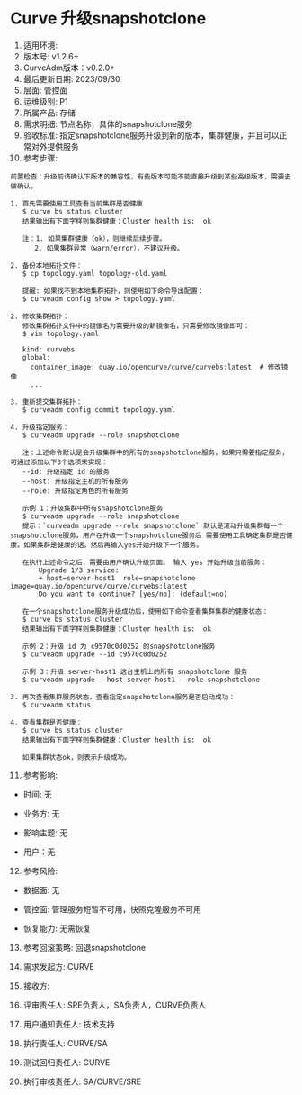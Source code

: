 # Curve 升级snapshotclone

1. 适用环境: 
2. 版本号: v1.2.6+
3. CurveAdm版本：v0.2.0+
4. 最后更新日期: 2023/09/30
5. 层面: 管控面
6. 运维级别: P1
7. 所属产品: 存储
8. 需求明细: 节点名称，具体的snapshotclone服务
9. 验收标准: 指定snapshotclone服务升级到新的版本，集群健康，并且可以正常对外提供服务
10. 参考步骤:

```plaintext
前置检查：升级前请确认下版本的兼容性，有些版本可能不能直接升级到某些高级版本，需要去做确认。

1. 首先需要使用工具查看当前集群是否健康
   $ curve bs status cluster
   结果输出有下面字样则集群健康：Cluster health is:  ok
   
   注：1. 如果集群健康（ok），则继续后续步骤。
      2. 如果集群异常（warn/error），不建议升级。
   
2. 备份本地拓扑文件：
   $ cp topology.yaml topology-old.yaml
   
   提醒: 如果找不到本地集群拓扑，则使用如下命令导出配置：
   $ curveadm config show > topology.yaml
   
2. 修改集群拓扑：
   修改集群拓扑文件中的镜像名为需要升级的新镜像名，只需要修改镜像即可：
   $ vim topology.yaml
   
   kind: curvebs
   global:
     container_image: quay.io/opencurve/curve/curvebs:latest  # 修改镜像
     ...
   
3. 重新提交集群拓扑：
   $ curveadm config commit topology.yaml
   
4. 升级指定服务：
   $ curveadm upgrade --role snapshotclone
   
   注：上述命令默认是会升级集群中的所有的snapshotclone服务，如果只需要指定服务，可通过添加以下3个选项来实现：
   --id: 升级指定 id 的服务
   --host: 升级指定主机的所有服务
   --role: 升级指定角色的所有服务
   
   示例 1：升级集群中所有snapshotclone服务
   $ curveadm upgrade --role snapshotclone
   提示：`curveadm upgrade --role snapshotclone` 默认是滚动升级集群每一个snapshotclone服务，用户在升级一个snapshotclone服务后 需要使用工具确定集群是否健康。如果集群是健康的话，然后再输入yes开始升级下一个服务。
   
   在执行上述命令之后，需要由用户确认升级页面。 输入 yes 开始升级当前服务：
       Upgrade 1/3 service:
       + host=server-host1  role=snapshotclone  image=quay.io/opencurve/curve/curvebs:latest
       Do you want to continue? [yes/no]: (default=no)

   在一个snapshotclone服务升级成功后，使用如下命令查看集群集群的健康状态：
   $ curve bs status cluster
   结果输出有下面字样则集群健康：Cluster health is:  ok

   示例 2：升级 id 为 c9570c0d0252 的snapshotclone服务
   $ curveadm upgrade --id c9570c0d0252
   
   示例 3：升级 server-host1 这台主机上的所有 snapshotclone 服务
   $ curveadm upgrade --host server-host1 --role snapshotclone
   
3. 再次查看集群服务状态，查看指定snapshotclone服务是否启动成功：
   $ curveadm status
   
4. 查看集群是否健康：
   $ curve bs status cluster
   结果输出有下面字样则集群健康：Cluster health is:  ok
   
   如果集群状态ok，则表示升级成功。
```

11. 参考影响:

* 时间: 无

* 业务方: 无

* 影响主题: 无

* 用户：无

12. 参考风险:

* 数据面: 无

* 管控面: 管理服务短暂不可用，快照克隆服务不可用

* 恢复能力: 无需恢复

13. 参考回滚策略: 回退snapshotclone

14. 需求发起方: CURVE

15. 接收方:

16. 评审责任人: SRE负责人，SA负责人，CURVE负责人

17. 用户通知责任人: 技术支持

18. 执行责任人: CURVE/SA

19. 测试回归责任人: CURVE

20. 执行审核责任人: SA/CURVE/SRE